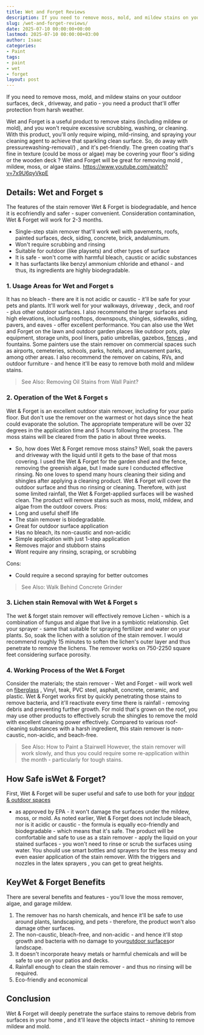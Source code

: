 ```yaml
---
title: Wet and Forget Reviews
description: If you need to remove moss, mold, and mildew stains on your outdoor surfaces, deck , driveway, and patio - you need a product that'll offer protection from...
slug: /wet-and-forget-reviews/
date: 2025-07-10 00:00:00+00:00
lastmod: 2025-07-10 00:00:00+03:00
author: Isaac
categories:
- Paint
tags:
- paint
- wet
- forget
layout: post
---
```

If you need to remove moss, mold, and mildew stains on your outdoor surfaces,
deck
, driveway, and patio - you need a product that'll offer protection from harsh weather.

Wet and Forget is a useful product to remove stains (including mildew or mold), and you won't require excessive scrubbing, washing, or cleaning.
With this product, you'll only require wiping, mild-rinsing, and spraying your cleaning agent to achieve that sparkling clean surface. So, do away with
pressurewashing-removal/)
, and it's pet-friendly.
The green coating that's fine in texture (could be moss or algae) may be covering your floor's siding or
the wooden deck
? Wet and Forget will be great for removing
mold
, mildew, moss, or algae stains.
https://www.youtube.com/watch?v=7x9U6pyVkpE
## Details: Wet and Forget s
The features of the stain remover Wet & Forget is
biodegradable, and hence it is ecofriendly and safer - super convenient. Consideration contamination, Wet & Forget will work for 2-3 months.
- Single-step stain remover that'll work well with pavements, roofs, painted surfaces, deck, siding, concrete, brick, andaluminum.
- Won't require scrubbing and rinsing
- Suitable for outdoor (like playsets) and other types of surface
- It is safe - won't come with harmful bleach, caustic or acidic substances
- It has surfactants like benzyl ammonium chloride and ethanol - and thus, its ingredients are highly biodegradable.
### 1. Usage Areas for Wet and Forget s
It has no bleach - there are it is not acidic or caustic - it'll be safe for your pets and plants. It'll work well for your walkways,
driveway
, deck, and roof - plus other outdoor surfaces.
I also recommend the larger surfaces and high elevations, including rooftops, downspouts, shingles, sidewalks, siding, pavers, and eaves - offer excellent performance.
You can also use the Wet and Forget on the lawn and outdoor garden places like outdoor pots, play equipment, storage units, pool liners, patio umbrellas, gazebos,
[fences](https://pestpolicy.com/best-stain-for-redwood-fence/)
, and fountains.
Some painters use the stain remover on commercial spaces such as airports, cemeteries, schools, parks, hotels, and amusement parks, among other areas.
I also recommend the remover on cabins, RVs, and outdoor furniture - and hence it'll be easy to remove both mold and mildew stains.
> See Also:
> Removing Oil Stains from Wall Paint?
### 2. Operation of the Wet & Forget s
Wet & Forget is an excellent outdoor stain remover, including for your patio floor. But don't use the remover on the warmest or hot days since the heat could evaporate the solution.
The appropriate temperature will be over 32 degrees in the application time and 5 hours following the process. The moss stains will be cleared from the patio in about three weeks.
- So, how does Wet & Forget remove moss stains? Well, soak the pavers and driveway with the liquid until it gets to the base of that moss covering.
I used the Wet & Forget for the garden shed and the fence, removing the greenish algae, but I made sure I conducted effective rinsing.
No one loves to spend many hours cleaning their siding and shingles after applying a cleaning product. Wet & Forget will cover the outdoor surface and thus no rinsing or cleaning.
Therefore, with just some limited rainfall, the Wet & Forget-applied surfaces will be washed clean. The product will remove stains such as moss, mold, mildew, and algae from the outdoor covers.
Pros:
- Long and useful shelf life
- The stain remover is biodegradable.
- Great for outdoor surface application
- Has no bleach, its non-caustic and non-acidic
- Simple application with just 1-step application
- Removes major and stubborn stains
- Wont require any rinsing, scraping, or scrubbing

Cons:
- Could require a second spraying for better outcomes

> See Also:
> Walk Behind Concrete Grinder
### 3. Lichen stain Removal with Wet & Forget s
The wet & forget stain remover will effectively remove Lichen - which is a combination of fungus and algae that live in a symbiotic relationship.
Get your sprayer - same that suitable for spraying fertilizer and water on your plants. So, soak the lichen with a solution of the stain remover.
I would recommend roughly 15 minutes to soften the lichen's outer layer and thus penetrate to remove the lichens. The remover works on 750-2250 square feet considering surface porosity.
### 4. Working Process of the Wet & Forget
Consider the materials; the stain remover - Wet and Forget - will work well on
[fiberglass](https://pestpolicy.com/best-paint-for-fiberglass-boats/)
, Vinyl, teak, PVC steel, asphalt, concrete, ceramic, and plastic.
Wet & Forget works first by quickly penetrating those stains to remove bacteria, and it'll reactivate every time there is rainfall - removing debris and preventing further growth.
For mold that's grown on the roof, you may use other products to effectively scrub the shingles to remove the mold with excellent cleaning power effectively.
Compared to various roof-cleaning substances with a harsh ingredient, this stain remover is non-caustic, non-acidic, and beach-free.
> See Also:
> How to Paint a Stairwell
However, the stain remover will work slowly, and thus you could require some re-application within the month - particularly for tough stains.
## How Safe isWet & Forget?
First, Wet & Forget will be super useful and safe to use both for your
[indoor & outdoor spaces](https://pestpolicy.com/can-you-use-exterior-paint-indoors/)
- as approved by EPA - it won't damage the surfaces under the mildew, moss, or mold.
As noted earlier, Wet & Forget does not include bleach, nor is it acidic or caustic - the formula is equally eco-friendly and biodegradable - which means that it's safe.
The product will be comfortable and safe to use as a stain remover - apply the liquid on your stained surfaces - you won't need to rinse or scrub the surfaces using water.
You should use smart bottles and sprayers for the less messy and even easier application of the stain remover. With the triggers and nozzles in the
latex sprayers
, you can get to great heights.
## KeyWet & Forget Benefits
There are several benefits and features - you'll love the moss remover, algae, and garage mildew.
1. The remover has no harsh chemicals, and hence it'll be safe to use around plants, landscaping, and pets - therefore, the product won't also damage other surfaces.
2. The non-caustic, bleach-free, and non-acidic - and hence it'll stop growth and bacteria with no damage to your[outdoor surfaces](https://www.thespruce.com/complete-guide-to-popular-patio-materials-4079664)or landscape.
3. It doesn't incorporate heavy metals or harmful chemicals and will be safe to use on your patios and decks.
4. Rainfall enough to clean the stain remover - and thus no rinsing will be required.
5. Eco-friendly and economical
## Conclusion
Wet & Forget will deeply penetrate the surface stains to remove debris from
surfaces in your home
, and it'll leave the objects intact - shining to remove mildew and mold.